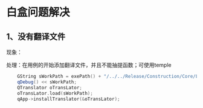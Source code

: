 # 白盒问题解决

## 1、没有翻译文件

现象：

处理：在用例的开始添加翻译文件，并且不能抽提函数；可使用temple

```c++
    GString sWorkPath = exePath() + "/../../Release/Construction/Core/Languages/Chinese/GYSCore.qm";
    qDebug() << sWorkPath;
    QTranslator oTransLator;
    oTransLator.load(sWorkPath);
    qApp->installTranslator(&oTransLator);
```

